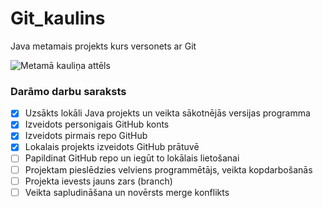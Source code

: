 # Git_kaulins
Java metamais projekts kurs versonets ar Git

![Metamā kauliņa attēls](https://www.youcubed.org/wp-content/uploads/2020/03/shutterstock_1140911045-1024x1024.png)

### **Darāmo darbu saraksts**
- [x] Uzsākts lokāli Java projekts un veikta sākotnējās versijas programma
- [x] Izveidots personigais GitHub konts
- [x] Izveidots pirmais repo GitHub
- [x] Lokalais projekts izveidots GitHub prātuvē
- [ ] Papildinat GitHub repo un iegūt to lokālais lietošanai
- [ ] Projektam pieslēdzies velviens programmētājs, veikta kopdarbošanās
- [ ] Projekta ievests jauns zars (branch)
- [ ] Veikta sapludināšana un novērsts merge konflikts
